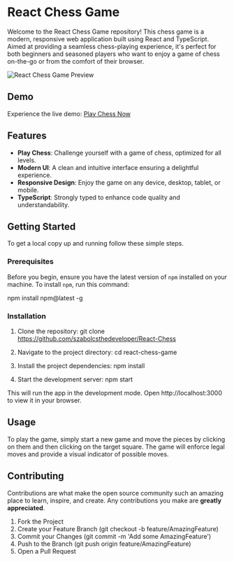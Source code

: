 # React Chess Game

Welcome to the React Chess Game repository! This chess game is a modern, responsive web application built using React and TypeScript. Aimed at providing a seamless chess-playing experience, it's perfect for both beginners and seasoned players who want to enjoy a game of chess on-the-go or from the comfort of their browser.

![React Chess Game Preview](https://i.imgur.com/9aAIZKX.png)

## Demo

Experience the live demo: [Play Chess Now](https://chess-game-react.netlify.app/)

## Features

- **Play Chess**: Challenge yourself with a game of chess, optimized for all levels.
- **Modern UI**: A clean and intuitive interface ensuring a delightful experience.
- **Responsive Design**: Enjoy the game on any device, desktop, tablet, or mobile.
- **TypeScript**: Strongly typed to enhance code quality and understandability.

## Getting Started

To get a local copy up and running follow these simple steps.

### Prerequisites

Before you begin, ensure you have the latest version of `npm` installed on your machine. To install `npm`, run this command:

npm install npm@latest -g

### Installation

1. Clone the repository:
git clone https://github.com/szabolcsthedeveloper/React-Chess

2. Navigate to the project directory:
cd react-chess-game

3. Install the project dependencies:
npm install

4. Start the development server:
npm start

This will run the app in the development mode. Open http://localhost:3000 to view it in your browser.

## Usage

To play the game, simply start a new game and move the pieces by clicking on them and then clicking on the target square. The game will enforce legal moves and provide a visual indicator of possible moves.

## Contributing

Contributions are what make the open source community such an amazing place to learn, inspire, and create. Any contributions you make are **greatly appreciated**.

1. Fork the Project
2. Create your Feature Branch (git checkout -b feature/AmazingFeature)
3. Commit your Changes (git commit -m 'Add some AmazingFeature')
4. Push to the Branch (git push origin feature/AmazingFeature)
5. Open a Pull Request

